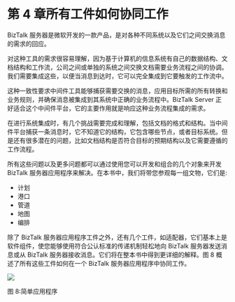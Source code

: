 # 第 4 章所有工件如何协同工作

BizTalk 服务器是微软开发的一款产品，是对各种不同系统以及它们之间交换消息的需求的回应。

对这种工具的需求很容易理解，因为基于计算机的信息系统有自己的数据结构、文档结构和工作流，公司之间或单独的系统之间交换文档需要业务流程之间的协调。我们需要集成这些，以便当消息到达时，它可以完全集成到它要触发的工作流中。

这种一致性要求中间件工具能够捕获需要交换的消息，应用目标所需的所有转换和业务规则，并确保消息被集成到其系统中正确的业务流程中。BizTalk Server 正好适合这个中间件平台，它的主要作用就是响应这种业务流程集成的需求。

在进行系统集成时，有几个挑战需要完成和理解，包括文档的格式和结构。当中间件平台捕获一条消息时，它不知道它的结构，它包含哪些节点，或者目标系统。但是还有很多潜在的问题，比如文档结构是否符合目标的预期结构以及它需要遵循的工作流程。

所有这些问题以及更多问题都可以通过使用您可以开发和组合的几个对象来开发 BizTalk 服务器应用程序来解决。在本书中，我们将带您参观每一组文物，它们是:

*   计划
*   港口
*   管道
*   地图
*   编排

除了 BizTalk 服务器应用程序工件之外，还有几个工件，如适配器，它们基本上是软件组件，使您能够使用符合公认标准的传递机制轻松地向 BizTalk 服务器发送消息或从 BizTalk 服务器接收消息。它们将在整本书中得到更详细的解释。图 8 概述了所有这些工件如何在一个 BizTalk 服务器应用程序中协同工作。

![](../Images/image010.jpg)

图 8:简单应用程序